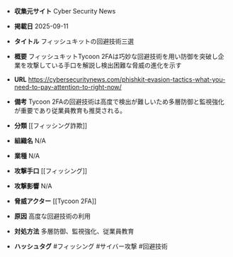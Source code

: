 - **収集元サイト**
Cyber Security News

- **掲載日**
2025-09-11

- **タイトル**
フィッシュキットの回避技術三選

- **概要**
フィッシュキットTycoon 2FAは巧妙な回避技術を用い防御を突破し企業を攻撃している手口を解説し検出困難な脅威の進化を示す

- **URL**
https://cybersecuritynews.com/phishkit-evasion-tactics-what-you-need-to-pay-attention-to-right-now/

- **備考**
Tycoon 2FAの回避技術は高度で検出が難しいため多層防御と監視強化が重要であり従業員教育も推奨される。

- **分類**
[[フィッシング詐欺]]

- **組織名**
N/A

- **業種**
N/A

- **攻撃手口**
[[フィッシング]]

- **攻撃影響**
N/A

- **脅威アクター**
[[Tycoon 2FA]]

- **原因**
高度な回避技術の利用

- **対処方法**
多層防御、監視強化、従業員教育

- **ハッシュタグ**
#フィッシング #サイバー攻撃 #回避技術
